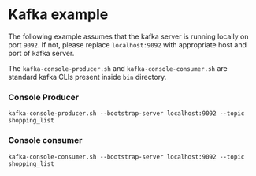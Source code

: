 # Kafka example

The following example assumes that the kafka server is running locally on port `9092`.
If not, please replace `localhost:9092` with appropriate host and port of kafka server.

The `kafka-console-producer.sh` and `kafka-console-consumer.sh` are standard kafka CLIs
present inside `bin` directory.

### Console Producer
```shell
kafka-console-producer.sh --bootstrap-server localhost:9092 --topic shopping_list
```

### Console consumer
```shell
kafka-console-consumer.sh --bootstrap-server localhost:9092 --topic shopping_list
```
